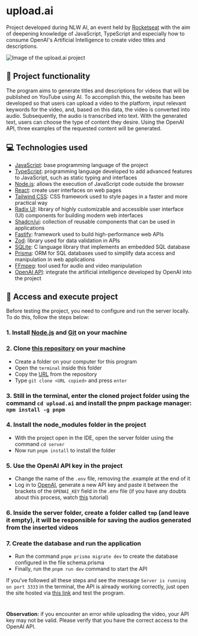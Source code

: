 # upload.ai
Project developed during NLW AI, an event held by [Rocketseat](https://www.rocketseat.com.br/) with the aim of deepening knowledge of JavaScript, TypeScript and especially how to consume OpenAI's Artificial Intelligence to create video titles and descriptions.

![Image of the upload.ai project](https://github.com/ArturColen/upload.ai/assets/96635074/5700c645-f8ae-4697-8c72-728e9d74d852)

## 🔨 Project functionality
The program aims to generate titles and descriptions for videos that will be published on YouTube using AI. To accomplish this, the website has been developed so that users can upload a video to the platform, input relevant keywords for the video, and, based on this data, the video is converted into audio. Subsequently, the audio is transcribed into text. With the generated text, users can choose the type of content they desire. Using the OpenAI API, three examples of the requested content will be generated.

## 💻 Technologies used 
* [JavaScript](https://developer.mozilla.org/pt-BR/docs/Web/JavaScript): base programming language of the project
* [TypeScript](https://www.typescriptlang.org/pt/docs/): programming language developed to add advanced features to JavaScript, such as static typing and interfaces
* [Node.js](https://nodejs.org/pt-br/docs): allows the execution of JavaScript code outside the browser
* [React](https://pt-br.react.dev/blog/2023/03/16/introducing-react-dev): create user interfaces on web pages
* [Tailwind CSS](https://v2.tailwindcss.com/docs): CSS framework used to style pages in a faster and more practical way
* [Radix UI](https://www.radix-ui.com/primitives/docs/overview/introduction): library of highly customizable and accessible user interface (UI) components for building modern web interfaces
* [Shadcn/ui](https://ui.shadcn.com/docs): collection of reusable components that can be used in applications
* [Fastify](https://fastify.dev/docs/latest/): framework used to build high-performance web APIs
* [Zod](https://zod.dev/): library used for data validation in APIs
* [SQLite](https://www.sqlite.org/docs.html): C language library that implements an embedded SQL database
* [Prisma](https://www.prisma.io/docs): ORM for SQL databases used to simplify data access and manipulation in web applications
* [FFmpeg](https://ffmpeg.org/ffmpeg.html): tool used for audio and video manipulation
* [OpenAI API](https://platform.openai.com/docs/introduction): integrate the artificial intelligence developed by OpenAI into the project

## 📁 Access and execute project
Before testing the project, you need to configure and run the server locally. To do this, follow the steps below:
### 1. Install [Node.js](https://nodejs.org/en/download) and [Git](https://git-scm.com/downloads) on your machine

### 2. Clone [this repository](https://github.com/ArturColen/upload.ai) on your machine
* Create a folder on your computer for this program
* Open the `terminal` inside this folder
* Copy the [URL](https://github.com/ArturColen/upload.ai.git) from the repository
* Type `git clone <URL copied>` and press `enter`

### 3. Still in the terminal, enter the cloned project folder using the command `cd upload.ai` and install the pnpm package manager: `npm install -g pnpm`

### 4. Install the node_modules folder in the project
* With the project open in the IDE, open the server folder using the command `cd server`
* Now run `pnpm install` to install the folder

### 5. Use the OpenAI API key in the project
* Change the name of the `.env` file, removing the .example at the end of it
* Log in to [OpenAI](https://openai.com/), generate a new API key and paste it between the brackets of the `OPENAI_KEY` field in the .env file (if you have any doubts about this process, watch [this](https://youtu.be/Zu2WGmfM0Gk?si=EaMB_wUl0_F--yuo) tutorial)

### 6. Inside the server folder, create a folder called `tmp` (and leave it empty), it will be responsible for saving the audios generated from the inserted videos

### 7. Create the database and run the application
* Run the command `pnpm prisma migrate dev` to create the database configured in the file schema.prisma
* Finally, run the `pnpm run dev` command to start the API

If you've followed all these steps and see the message `Server is running on port 3333` in the terminal, the API is already working correctly, just open the site hosted via [this link](https://upload-ai-arturbomtempo.vercel.app/) and test the program.

#

**Observation:** if you encounter an error while uploading the video, your API key may not be valid. Please verify that you have the correct access to the OpenAI API.
